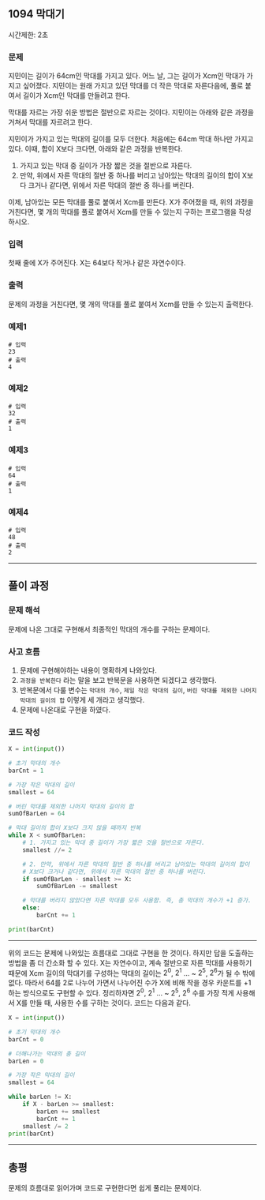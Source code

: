 ## 1094 막대기

시간제한: 2초

### 문제
지민이는 길이가 64cm인 막대를 가지고 있다. 어느 날, 그는 길이가 Xcm인 막대가 가지고 싶어졌다. 지민이는 원래 가지고 있던 막대를 더 작은 막대로 자른다음에, 풀로 붙여서 길이가 Xcm인 막대를 만들려고 한다.

막대를 자르는 가장 쉬운 방법은 절반으로 자르는 것이다. 지민이는 아래와 같은 과정을 거쳐서 막대를 자르려고 한다.

지민이가 가지고 있는 막대의 길이를 모두 더한다. 처음에는 64cm 막대 하나만 가지고 있다. 이때, 합이 X보다 크다면, 아래와 같은 과정을 반복한다.

1. 가지고 있는 막대 중 길이가 가장 짧은 것을 절반으로 자른다.
2. 만약, 위에서 자른 막대의 절반 중 하나를 버리고 남아있는 막대의 길이의 합이 X보다 크거나 같다면, 위에서 자른 막대의 절반 중 하나를 버린다.

이제, 남아있는 모든 막대를 풀로 붙여서 Xcm를 만든다.
X가 주어졌을 때, 위의 과정을 거친다면, 몇 개의 막대를 풀로 붙여서 Xcm를 만들 수 있는지 구하는 프로그램을 작성하시오. 
### 입력
첫째 줄에 X가 주어진다. X는 64보다 작거나 같은 자연수이다.


### 출력
문제의 과정을 거친다면, 몇 개의 막대를 풀로 붙여서 Xcm를 만들 수 있는지 출력한다.



### 예제1
```
# 입력
23
# 출력
4
```
### 예제2
```
# 입력
32
# 출력
1
```

### 예제3
```
# 입력
64
# 출력
1
```

### 예제4
```
# 입력
48
# 출력
2
```

---

## 풀이 과정
### 문제 해석
문제에 나온 그대로 구현해서 최종적인 막대의 개수를 구하는 문제이다.
### 사고 흐름
1. 문제에 구현해야하는 내용이 명확하게 나와있다.
2. `과정을 반복한다` 라는 말을 보고 반복문을 사용하면 되겠다고 생각했다.
3. 반복문에서 다룰 변수는 `막대의 개수`, `제일 작은 막대의 길이`, `버린 막대를 제외한 나머지 막대의 길이의 합` 이렇게 세 개라고 생각했다.
4. 문제에 나온대로 구현을 하였다.
### 코드 작성

```python
X = int(input())

# 초기 막대의 개수
barCnt = 1

# 가장 작은 막대의 길이
smallest = 64

# 버린 막대를 제외한 나머지 막대의 길이의 합
sumOfBarLen = 64

# 막대 길이의 합이 X보다 크지 않을 때까지 반복
while X < sumOfBarLen:
    # 1. 가지고 있는 막대 중 길이가 가장 짧은 것을 절반으로 자른다.
    smallest //= 2

    # 2. 만약, 위에서 자른 막대의 절반 중 하나를 버리고 남아있는 막대의 길이의 합이 
    # X보다 크거나 같다면, 위에서 자른 막대의 절반 중 하나를 버린다.
    if sumOfBarLen - smallest >= X:
        sumOfBarLen -= smallest

    # 막대를 버리지 않았다면 자른 막대를 모두 사용함. 즉, 총 막대의 개수가 +1 증가.
    else:
        barCnt += 1

print(barCnt)

```
---

위의 코드는 문제에 나와있는 흐름대로 그대로 구현을 한 것이다. 하지만 답을 도출하는 방법을 좀 더 간소화 할 수 있다. X는 자연수이고, 계속 절반으로 자른 막대를 사용하기 때문에 Xcm 길이의 막대기를 구성하는 막대의 길이는 $2^0$, $2^1$ $\dots$ ~ $2^5$, $2^6$가 될 수 밖에 없다. 따라서 64를 2로 나누어 가면서 나누어진 수가 X에 비해 작을 경우 카운트를 +1 하는 방식으로도 구현할 수 있다. 정리하자면 $2^0$, $2^1$ $\dots$ ~ $2^5$, $2^6$ 수를 가장 적게 사용해서 X를 만들 때, 사용한 수를 구하는 것이다. 코드는 다음과 같다.

```python
X = int(input())

# 초기 막대의 개수
barCnt = 0

# 더해나가는 막대의 총 길이
barLen = 0

# 가장 작은 막대의 길이
smallest = 64

while barLen != X:
    if X - barLen >= smallest:
        barLen += smallest
        barCnt += 1
    smallest /= 2
print(barCnt)
```

---
## 총평
문제의 흐름대로 읽어가며 코드로 구현한다면 쉽게 풀리는 문제이다.

